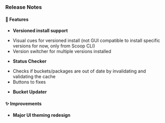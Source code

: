 ### Release Notes

#### 🚀 Features

* **Versioned install support**
 - Visual cues for versioned install (not GUI compatible to install specific versions for now, only from Scoop CLI)
 - Version switcher for multiple versions installed

* **Status Checker**
 - Checks if buckets/packages are out of date by invalidating and validating the cache
 - Buttons to fixes

* **Bucket Updater**

#### ✨ Improvements

* **Major UI theming redesign**
